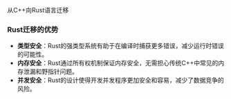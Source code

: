从C++向Rust语言迁移

### Rust迁移的优势
- **类型安全**：Rust的强类型系统有助于在编译时捕获更多错误，减少运行时错误的可能性。
- **内存安全**：Rust通过所有权机制保证内存安全，无需担心传统C++中常见的内存泄漏和野指针问题。
- **并发安全**：Rust的设计使得开发并发程序更加安全和容易，减少了数据竞争的风险。
